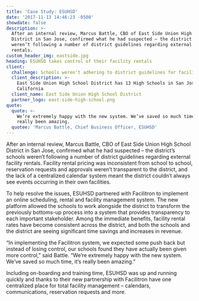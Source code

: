```yaml
---
title: 'Case Study: ESUHSD'
date: '2017-11-13 14:46:23 -0500'
showdate: false
description: >-
  After an internal review, Marcus Battle, CBO of East Side Union High School
  District in San Jose, confirmed what he had suspected – the district’s schools
  weren’t following a number of district guidelines regarding external facility
  rentals.
custom_header_img: eastside.jpg
heading: ESUHSD takes control of their facility rentals
client:
  challenge: Schools weren't adhering to district guidelines for facility rentals
  client_description: >-
    East Side Union High School District has 13 High Schools in San Jose,
    California
  client_name: East Side Union High School District
  partner_logo: east-side-high-school.png
quote:
  quote: >-
    We’re extremely happy with the new system. We’ve saved so much time, it’s
    really been amazing.
  quotee: 'Marcus Battle, Chief Business Officer, ESUHSD'
---
```

After an internal review, Marcus Battle, CBO of East Side Union High School District in San
Jose, confirmed what he had suspected – the district’s schools weren’t following a number
of district guidelines regarding external facility rentals. Facility rental pricing was inconsistent
from school to school, reservation requests and approvals weren’t transparent to the district,
and the lack of a centralized calendar system meant the district couldn’t always see events
occurring in their own facilities.

To help resolve the issues, ESUHSD partnered with Facilitron to implement an online
scheduling, rental and facility management system. The new platform allowed the schools to
work alongside the district to transform the previously bottoms-up process into a system that
provides transparency to each important stakeholder. Among the immediate benefits, facility
rental rates have become consistent across the district, and both the schools and the district
are seeing significant time savings and increases in revenue.

“In implementing the Facilitron system, we expected some push back but instead of losing
control, our schools found they have actually been given more control,” said Battle. “We’re
extremely happy with the new system. We’ve saved so much time, it’s really been amazing.”

Including on-boarding and training time, ESUHSD was up and running quickly and thanks to
their new partnership with Facilitron have one centralized place for total facility management
– calendars, communications, reservation requests and more.
